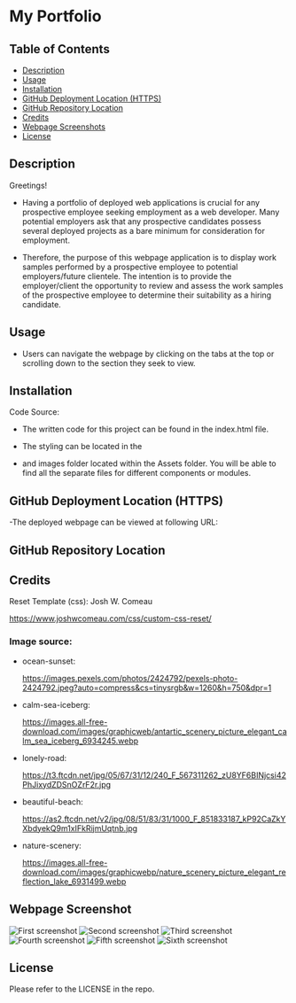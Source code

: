 # My Portfolio


## Table of Contents

- [Description](#description)
- [Usage](#usage)
- [Installation](#installation)
- [GitHub Deployment Location (HTTPS)](#github-deployment-location-https)
- [GitHub Repository Location](#github-repository-location)
- [Credits](#credits)
- [Webpage Screenshots](#webpage-screenshots)
- [License](#license)

  
## Description

Greetings! 

- Having a portfolio of deployed web applications is crucial for any prospective employee seeking employment as a web developer. Many potential employers ask that any prospective candidates possess several deployed projects as a bare minimum for consideration for employment.

- Therefore, the purpose of this webpage application is to display work samples performed by a prospective employee to potential employers/future clientele. The intention is to provide the employer/client the opportunity to review and assess the work samples of the prospective employee to determine their suitability as a hiring candidate.


## Usage

- Users can navigate the webpage by clicking on the tabs at the top or scrolling down to the section they seek to view. 


## Installation

Code Source:

- The written code for this project can be found in the index.html file.

- The styling can be located in the 

- and images folder located within the Assets folder.
  You will be able to find all the separate files for different components or modules.


## GitHub Deployment Location (HTTPS)

-The deployed webpage can be viewed at following URL:




## GitHub Repository Location




## Credits
Reset Template (css): Josh W. Comeau
 
 https://www.joshwcomeau.com/css/custom-css-reset/

### Image source:

* ocean-sunset:  

  https://images.pexels.com/photos/2424792/pexels-photo-2424792.jpeg?auto=compress&cs=tinysrgb&w=1260&h=750&dpr=1


* calm-sea-iceberg: 

  https://images.all-free-download.com/images/graphicweb/antartic_scenery_picture_elegant_calm_sea_iceberg_6934245.webp


* lonely-road: 

  https://t3.ftcdn.net/jpg/05/67/31/12/240_F_567311262_zU8YF6BINjcsi42PhJixydZDSnOZrF2r.jpg


* beautiful-beach: 

  https://as2.ftcdn.net/v2/jpg/08/51/83/31/1000_F_851833187_kP92CaZkYXbdyekQ9m1xIFkRijmUqtnb.jpg


* nature-scenery: 

  https://images.all-free-download.com/images/graphicwebp/nature_scenery_picture_elegant_reflection_lake_6931499.webp 


## Webpage Screenshot

![](screenshot1.png "First screenshot")
![](screenshot2.png "Second screenshot")
![](screenshot3.png "Third screenshot")
![](screenshot4.png "Fourth screenshot")
![](screenshot5.png "Fifth screenshot")
![](screenshot6.png "Sixth screenshot")

## License

Please refer to the LICENSE in the repo.